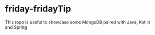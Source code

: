 # friday-fridayTip
This repo is useful to showcase some MongoDB paired with Java, Kotlin and Spring 
